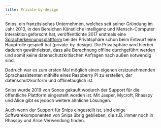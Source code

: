 ```yaml
---
title: Private-by-design
---
```


Snips, ein französisches Unternehmen, welches seit seiner Gründung im Jahr 2013, in den Bereichen Künstliche Intelligenz und Mensch-Computer Interaktion geforscht hat, veröffentlichte 2017 erstmals eine [Spracherkennungsplattform](https://medium.com/snips-ai/hey-snips-announcing-the-first-private-by-design-voice-platform-bf23b8a843fd) bei der Privatsphäre schon beim Entwurf eine Hauptrolle gespielt hat (private-by-design). Die Privatsphäre wird hierbei dadurch gewährleistet, dass alle Berechnung offline durchgeführt werden und somit keine datenschutzkritischen Anfragen nach außen notwendig sind.

Dadruch war es zum ersten Mal möglich einen eigenen erstzunehmenden Sprachassistenten mithilfe eines Raspberry Pi zu erstellen, der datenschutzkonform und offlinetauglich ist.

Snips wurde 2019 von Sonos gekauft wodurch der Support für die öffentliche Plattform eingestellt worden ist. Mit Jasper, Mycroft, Rhasspy und Alice gibt es jedoch weitere ähnliche Lösungen.

Auch wenn der Support für Snips eingestellt ist, sind einige Softwarekomponenten von Snips übrig geblieben, die z.B. immer noch in Rhasspy und Alice Verwendung finden.